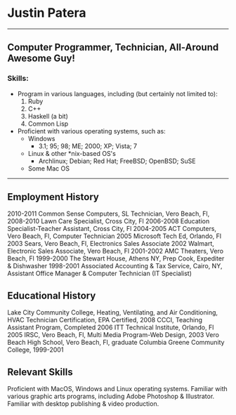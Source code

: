 # Justin Patera

--------------------------------------------------------------------------------

## Computer Programmer, Technician, All-Around Awesome Guy!

### Skills:
* Program in various languages, including (but certainly not limited to):
    1. Ruby
    2. C++
    3. Haskell (a bit)
    4. Common Lisp
* Proficient with various operating systems, such as:
    * Windows
        * 3.1; 95; 98; ME; 2000; XP; Vista; 7
    * Linux & other *nix-based OS's
      * Archlinux; Debian; Red Hat; FreeBSD; OpenBSD; SuSE 
    * Some Mac OS

--------------------------------------------------------------------------------

## Employment History
2010-2011 Common Sense Computers, SL Technician, Vero Beach, Fl,
2008-2010 Lawn Care Specialist, Cross City, Fl
2006-2008 Education Specialist-Teacher Assistant, Cross City, Fl
2004-2005 ACT Computers, Vero Beach, Fl, Computer Technician
2005 Microsoft Tech Ed, Orlando, Fl
2003 Sears, Vero Beach, Fl, Electronics Sales Associate
2002 Walmart, Electronic Sales Associate, Vero Beach, Fl
2001-2002 AMC Theaters, Vero Beach, Fl
1999-2000 The Stewart House, Athens NY, Prep Cook, Expediter & Dishwasher
1998-2001 Associated Accounting & Tax Service, Cairo, NY, Assistant Office Manager & Computer Technician (IT Specialist)

## Educational History
Lake City Community College, Heating, Ventilating, and Air Conditioning, HVAC Technician
Certification, EPA Certified, 2008
CCCI, Teaching Assistant Program, Completed 2006
ITT Technical Institute, Orlando, Fl 2005
IRSC, Vero Beach, Fl, Multi Media Program-Web Design, 2003
Vero Beach High School, Vero Beach, Fl, graduate
Columbia Greene Community College, 1999-2001

## Relevant Skills
Proficient with MacOS, Windows and Linux operating systems.
Familiar with various graphic arts programs, including Adobe Photoshop & Illustrator.
Familiar with desktop publishing & video production.